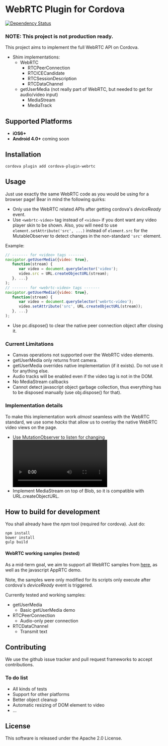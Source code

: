 
WebRTC Plugin for Cordova
=================================

[![Dependency Status](https://david-dm.org/remotium/cordova-plugin-webrtc.svg)](https://david-dm.org/remotium/cordova-plugin-webrtc)


### NOTE: This project is not production ready.
This project aims to implement the full WebRTC API on Cordova.

- Shim implementations:
	- WebRTC
		- RTCPeerConnection
		- RTCICECandidate
		- RTCSessionDescription
		- RTCDataChannel
	- getUserMedia (not really part of WebRTC, but needed to get for audio/video input)
		- MediaStream
		- MediaTrack

## Supported Platforms
- __iOS6+__
- __Android 4.0+__ coming soon

## Installation

```shell
cordova plugin add cordova-plugin-webrtc
```

## Usage
Just use exactly the same WebRTC code as you would be using for a browser page!
Bear in mind the following quirks:

- Only use the WebRTC related APIs after getting cordova's *deviceReady* event.
- Use `<webrtc-video>` tag instead of `<video>` if you dont want any video player skin to be shown. Also, you will need to use `element.setAttribute('src', ...)` instead of `element.src` for the MutableObserver to detect changes in the non-standard `'src'` element.

Example:

```javascript
// ------- for <video> tags -------
navigator.getUserMedia({video: true},
   function(stream) {
      var video = document.querySelector('video');
      video.src = URL.createObjectURL(stream);
   }, ...}
);
// ------- for <webrtc-video> tags -------
navigator.getUserMedia({video: true},
   function(stream) {
      var video = document.querySelector('webrtc-video');
      video.setAttribute('src', URL.createObjectURL(stream));
   }, ...}
);
```

- Use pc.dispose() to clear the native peer connection object after closing it.

### Current Limitations
- Canvas operations not supported over the WebRTC video elements.
- getUserMedia only returns front camera.
- getUserMedia overrides native implementation (if it exists). Do not use it for anything else.
- Audio tracks will be enabled even if the video tag is not in the DOM.
- No MediaStream callbacks
- Cannot detect javascript object garbage collection, thus everything has to be disposed manually (use obj.dispose() for that).

### Implementation details
To make this implementation work *almost* seamless with the WebRTC standard, we use some *hacks* that allow us to overlay the native WebRTC video views on the page.

- Use MutationObserver to listen for changing <video> tags.
- Implement MediaStream on top of Blob, so it is compatible with URL.createObjectURL.

## How to build for development
You shall already have the *npm* tool (required for cordova). Just do:

```
npm install
bower install
gulp build
```

#### WebRTC working samples (tested)
As a mid-term goal, we aim to support all WebRTC samples from [here](https://github.com/webrtc/samples), as well as the javascript AppRTC demo.

Note, the samples were only modified for its scripts only execute after cordova's *deviceReady* event is triggered.

Currently tested and working samples:

- getUserMedia
	- Basic getUserMedia demo
- RTCPeerConnection
	- Audio-only peer connection
- RTCDataChannel
	- Transmit text

## Contributing

We use the github issue tracker and pull request frameworks to accept contributions.

### To do list
- All kinds of tests
- Support for other platforms
- Better object cleanup
- Automatic resizing of DOM element to video
- ...

## License

This software is released under the Apache 2.0 License.

